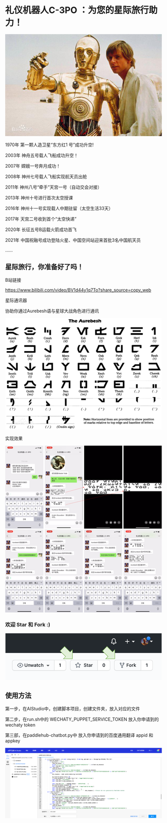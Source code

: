 # 礼仪机器人C-3PO ：为您的星际旅行助力！

![礼仪机器人C-3PO](https://github.com/yongxinliao-hqu/C-3PO_Wechaty_PaddleHub/blob/main/Demo%20Images/Demo%200.jpg)

1970年 第一颗人造卫星“东方红1 号”成功升空!

2003年 神舟五号载人飞船成功升空！

2007年 嫦娥一号奔月成功！

2008年 神州七号载人飞船实现航天员出舱

2011年 神州八号“牵手”天宫一号（自动交会对接）

2013年 神州十号进行首次太空授课

2016年 神州十一号实现载人中期驻留（太空生活33天）

2017年 天宫二号收到首个“太空快递”

2020年 长征五号B运载火箭成功首飞

2021年 中国祝融号成功登陆火星、中国空间站迎来首批3名中国航天员

......

## **星际旅行，你准备好了吗！**


B站链接

https://www.bilibili.com/video/BV1d44y1q7To?share_source=copy_web


星际通讯器

协助你通过Aurebesh语与星球大战角色进行通讯

![Aurebesh语](https://github.com/yongxinliao-hqu/C-3PO_Wechaty_PaddleHub/blob/main/Demo%20Images/Aurebesh.png)


实现效果

![Demo](https://github.com/yongxinliao-hqu/C-3PO_Wechaty_PaddleHub/blob/main/Demo%20Images/Demo%201.png)
![Demo](https://github.com/yongxinliao-hqu/C-3PO_Wechaty_PaddleHub/blob/main/Demo%20Images/Demo%202.png)

### 欢迎 Star 和 Fork :)
![Star Fork](https://github.com/yongxinliao-hqu/C-3PO_Wechaty_PaddleHub/blob/main/Demo%20Images/star_fork.png)

## 使用方法

第一步，在AIStudio中，创建脚本项目，创建文件夹，放入对应的文件

第二步，在run.sh中的 WECHATY_PUPPET_SERVICE_TOKEN 放入你申请到的 wechaty token

第三部，在paddlehub-chatbot.py中 放入你申请到的百度通用翻译 appid 和 appkey

![AIStudio](https://github.com/yongxinliao-hqu/C-3PO_Wechaty_PaddleHub/blob/main/Demo%20Images/AIStudio_C-3PO.png)


